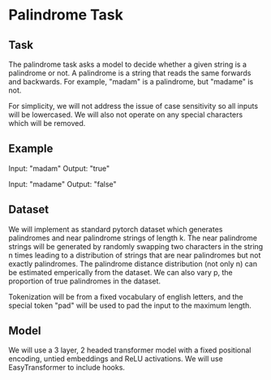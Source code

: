 # Palindrome Task


## Task

The palindrome task asks a model to decide whether a given string is a palindrome or not. A palindrome is a string that reads the same forwards and backwards. For example, "madam" is a palindrome, but "madame" is not.

For simplicity, we will not address the issue of case sensitivity so all inputs will be lowercased.
We will also not operate on any special characters which will be removed. 

## Example

Input: "madam"
Output: "true"

Input: "madame"
Output: "false"

## Dataset 

We will implement as standard pytorch dataset which generates palindromes and near palindrome strings of length k. The near palindrome strings will be generated by randomly swapping two characters in the string n times leading to a distribution of strings that are near palindromes but not exactly palindromes. The palindrome distance distribution (not only n) can be estimated emperically from the dataset. We can also vary p, the proportion of true palindromes in the dataset.

Tokenization will be from a fixed vocabulary of english letters, and the special token "pad" will be used to pad the input to the maximum length.

## Model

We will use a 3 layer, 2 headed transformer model with a fixed positional encoding, untied embeddings and ReLU activations.
We will use EasyTransformer to include hooks.

